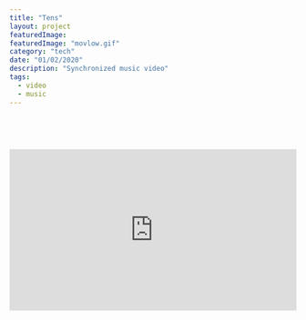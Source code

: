 ```yaml
---
title: "Tens"
layout: project
featuredImage:
featuredImage: "movlow.gif"
category: "tech"
date: "01/02/2020"
description: "Synchronized music video"
tags:
  - video
  - music
---
```


<style>
.iframes{
  max-width: 900px;
}
iframe {
  height: 500px;
  margin:60px auto 0px auto;
}
</style>

<div style="position: relative; width: 100%; height: 0; padding-bottom: 56.25%;">

<iframe style="position: absolute; top: 0; left: 0; width: 100%; height: 100%;" src="https://www.youtube.com/embed/whjlLivmA0E" frameborder="0" allowfullscreen></iframe>
</div>
